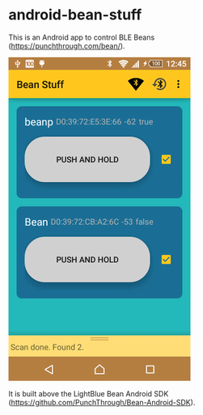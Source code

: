 # android-bean-stuff

This is an Android app to control BLE Beans (https://punchthrough.com/bean/).

![Screenshot](./screenshot.png)

It is built above the LightBlue Bean Android SDK (https://github.com/PunchThrough/Bean-Android-SDK).
